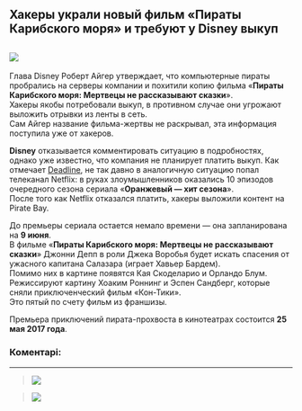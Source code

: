## Хакеры украли новый фильм «Пираты Карибского моря» и требуют у Disney выкуп  
![][pirate]
---
Глава Disney Роберт Айгер утверждает, что компьютерные пираты пробрались на серверы компании и похитили копию фильма «**Пираты Карибского моря: Мертвецы не рассказывают сказки**».  
Хакеры якобы потребовали выкуп, в противном случае они угрожают выложить отрывки из ленты в сеть.  
Сам Айгер название фильма-жертвы не раскрывал, эта информация поступила уже от хакеров.  

**Disney** отказывается комментировать ситуацию в подробностях, однако уже известно, что компания не планирует платить выкуп.
Как отмечает [Deadline][deadline site], не так давно в аналогичную ситуацию попал телеканал Netflix: в руках злоумышленников оказались 10 эпизодов очередного сезона сериала «**Оранжевый — хит сезона**».  
После того как Netflix отказался платить, хакеры выложили контент на Pirate Bay.  

До премьеры сериала остается немало времени — она запланирована на **9 июня**.  
В фильме «**Пираты Карибского моря: Мертвецы не рассказывают сказки**» Джонни Депп в роли Джека Воробья будет искать спасения от ужасного капитана Салазара (играет Хавьер Бардем).  
Помимо них в картине появятся Кая Скоделарио и Орландо Блум. Режиссируют картину Хоаким Роннинг и Эспен Сандберг, которые сняли приключенческий фильм «Кон-Тики».  
Это пятый по счету фильм из франшизы.  

Премьера приключений пирата-прохвоста в кинотеатрах состоится **25 мая 2017 года**.  

### Коментарі:
---
> ![][first comment]  

> ![][second comment]  

[pirate]: http://itc.ua/wp-content/uploads/2017/05/potc5_dtlr4_2k_r709_marketing_stills_022317_86412_r_8a775940.0.jpeg
[deadline site]: http://deadline.com/2017/05/pirates-of-the-caribbean-dead-men-tell-no-tales-hackers-ransom-1202094203/
[first comment]: https://image.prntscr.com/image/c7bfe2d2ead2429185b5e5f80dcb9bdc.png
[second comment]: https://image.prntscr.com/image/fee61f47186e4bd897155e33b1c841ba.png